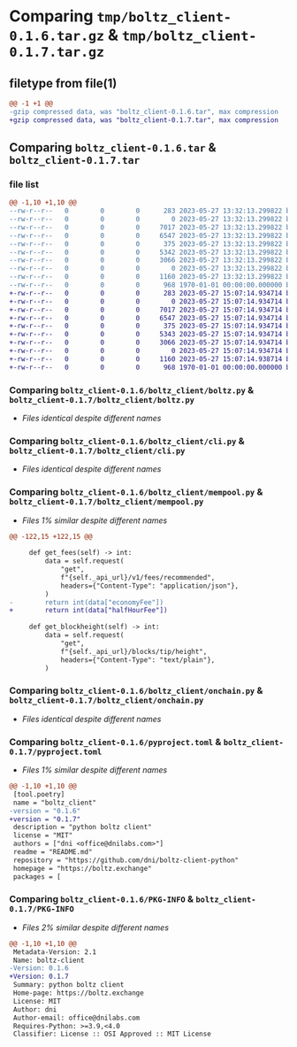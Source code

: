 # Comparing `tmp/boltz_client-0.1.6.tar.gz` & `tmp/boltz_client-0.1.7.tar.gz`

## filetype from file(1)

```diff
@@ -1 +1 @@
-gzip compressed data, was "boltz_client-0.1.6.tar", max compression
+gzip compressed data, was "boltz_client-0.1.7.tar", max compression
```

## Comparing `boltz_client-0.1.6.tar` & `boltz_client-0.1.7.tar`

### file list

```diff
@@ -1,10 +1,10 @@
--rw-r--r--   0        0        0      283 2023-05-27 13:32:13.299822 boltz_client-0.1.6/README.md
--rw-r--r--   0        0        0        0 2023-05-27 13:32:13.299822 boltz_client-0.1.6/boltz_client/__init__.py
--rw-r--r--   0        0        0     7017 2023-05-27 13:32:13.299822 boltz_client-0.1.6/boltz_client/boltz.py
--rw-r--r--   0        0        0     6547 2023-05-27 13:32:13.299822 boltz_client-0.1.6/boltz_client/cli.py
--rw-r--r--   0        0        0      375 2023-05-27 13:32:13.299822 boltz_client-0.1.6/boltz_client/helpers.py
--rw-r--r--   0        0        0     5342 2023-05-27 13:32:13.299822 boltz_client-0.1.6/boltz_client/mempool.py
--rw-r--r--   0        0        0     3066 2023-05-27 13:32:13.299822 boltz_client-0.1.6/boltz_client/onchain.py
--rw-r--r--   0        0        0        0 2023-05-27 13:32:13.299822 boltz_client-0.1.6/boltz_client/py.typed
--rw-r--r--   0        0        0     1160 2023-05-27 13:32:13.299822 boltz_client-0.1.6/pyproject.toml
--rw-r--r--   0        0        0      968 1970-01-01 00:00:00.000000 boltz_client-0.1.6/PKG-INFO
+-rw-r--r--   0        0        0      283 2023-05-27 15:07:14.934714 boltz_client-0.1.7/README.md
+-rw-r--r--   0        0        0        0 2023-05-27 15:07:14.934714 boltz_client-0.1.7/boltz_client/__init__.py
+-rw-r--r--   0        0        0     7017 2023-05-27 15:07:14.934714 boltz_client-0.1.7/boltz_client/boltz.py
+-rw-r--r--   0        0        0     6547 2023-05-27 15:07:14.934714 boltz_client-0.1.7/boltz_client/cli.py
+-rw-r--r--   0        0        0      375 2023-05-27 15:07:14.934714 boltz_client-0.1.7/boltz_client/helpers.py
+-rw-r--r--   0        0        0     5343 2023-05-27 15:07:14.934714 boltz_client-0.1.7/boltz_client/mempool.py
+-rw-r--r--   0        0        0     3066 2023-05-27 15:07:14.934714 boltz_client-0.1.7/boltz_client/onchain.py
+-rw-r--r--   0        0        0        0 2023-05-27 15:07:14.934714 boltz_client-0.1.7/boltz_client/py.typed
+-rw-r--r--   0        0        0     1160 2023-05-27 15:07:14.938714 boltz_client-0.1.7/pyproject.toml
+-rw-r--r--   0        0        0      968 1970-01-01 00:00:00.000000 boltz_client-0.1.7/PKG-INFO
```

### Comparing `boltz_client-0.1.6/boltz_client/boltz.py` & `boltz_client-0.1.7/boltz_client/boltz.py`

 * *Files identical despite different names*

### Comparing `boltz_client-0.1.6/boltz_client/cli.py` & `boltz_client-0.1.7/boltz_client/cli.py`

 * *Files identical despite different names*

### Comparing `boltz_client-0.1.6/boltz_client/mempool.py` & `boltz_client-0.1.7/boltz_client/mempool.py`

 * *Files 1% similar despite different names*

```diff
@@ -122,15 +122,15 @@
 
     def get_fees(self) -> int:
         data = self.request(
             "get",
             f"{self._api_url}/v1/fees/recommended",
             headers={"Content-Type": "application/json"},
         )
-        return int(data["economyFee"])
+        return int(data["halfHourFee"])
 
     def get_blockheight(self) -> int:
         data = self.request(
             "get",
             f"{self._api_url}/blocks/tip/height",
             headers={"Content-Type": "text/plain"},
         )
```

### Comparing `boltz_client-0.1.6/boltz_client/onchain.py` & `boltz_client-0.1.7/boltz_client/onchain.py`

 * *Files identical despite different names*

### Comparing `boltz_client-0.1.6/pyproject.toml` & `boltz_client-0.1.7/pyproject.toml`

 * *Files 1% similar despite different names*

```diff
@@ -1,10 +1,10 @@
 [tool.poetry]
 name = "boltz_client"
-version = "0.1.6"
+version = "0.1.7"
 description = "python boltz client"
 license = "MIT"
 authors = ["dni <office@dnilabs.com>"]
 readme = "README.md"
 repository = "https://github.com/dni/boltz-client-python"
 homepage = "https://boltz.exchange"
 packages = [
```

### Comparing `boltz_client-0.1.6/PKG-INFO` & `boltz_client-0.1.7/PKG-INFO`

 * *Files 2% similar despite different names*

```diff
@@ -1,10 +1,10 @@
 Metadata-Version: 2.1
 Name: boltz-client
-Version: 0.1.6
+Version: 0.1.7
 Summary: python boltz client
 Home-page: https://boltz.exchange
 License: MIT
 Author: dni
 Author-email: office@dnilabs.com
 Requires-Python: >=3.9,<4.0
 Classifier: License :: OSI Approved :: MIT License
```

